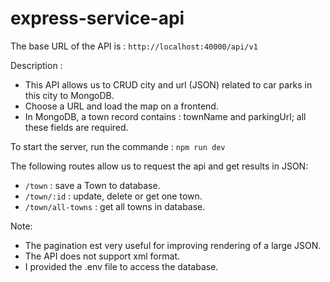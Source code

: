 # express-service-api

The base URL of the API is : ```http://localhost:40000/api/v1```

Description : 
* This API allows us to CRUD city and url (JSON) related to car parks in this city to MongoDB.
* Choose a URL and load the map on a frontend.
* In MongoDB, a town record contains : townName and parkingUrl; all these fields are required.

To start the server, run the commande : ```npm run dev```

The following routes allow us to request the api and get results in JSON:
* ```/town``` : save a Town to database.
* ```/town/:id``` : update, delete or get one town.
* ```/town/all-towns``` : get all towns in database.

Note: 
* The pagination est very useful for improving rendering of a large JSON.
* The API does not support xml format.
* I provided the .env file to access the database.
